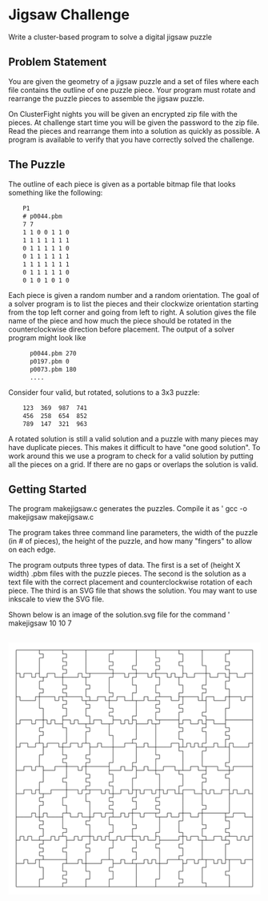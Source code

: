 # Jigsaw Challenge
Write a cluster-based program to solve a digital jigsaw puzzle


## Problem Statement
You are given the geometry of a jigsaw puzzle and a set of files
where each file contains the outline of one puzzle piece.  Your
program must rotate and rearrange the puzzle pieces to assemble
the jigsaw puzzle.

On ClusterFight nights you will be given an encrypted zip file
with the pieces.  At challenge start time you will be given the
password to the zip file.  Read the pieces and rearrange them
into a solution as quickly as possible.  A program is available
to verify that you have correctly solved the challenge.


## The Puzzle
The outline of each piece is given as a portable bitmap file
that looks something like the following:
```
    P1
    # p0044.pbm
    7 7
    1 1 0 0 1 1 0
    1 1 1 1 1 1 1
    0 1 1 1 1 1 0
    0 1 1 1 1 1 1
    1 1 1 1 1 1 1
    0 1 1 1 1 1 0
    0 1 0 1 0 1 0

```
Each piece is given a random number and a random orientation.  The goal
of a solver program is to list the pieces and their clockwize orientation
starting from the top left corner and going from left to right.  A
solution gives the file name of the piece and how much the piece should
be rotated in the counterclockwise direction before placement.  The
output of a solver program might look like
```
      p0044.pbm 270
      p0197.pbm 0
      p0073.pbm 180
      ....
```

Consider four valid, but rotated, solutions to a 3x3 puzzle:
```
    123  369  987  741
    456  258  654  852
    789  147  321  963
```
A rotated solution is still a valid solution and a puzzle with many
pieces may have duplicate pieces.  This makes it difficult to have
"one good solution".  To work around this we use a program to check
for a valid solution by putting all the pieces on a grid.  If there
are no gaps or overlaps the solution is valid.



## Getting Started
The program makejigsaw.c generates the puzzles.  Compile it as
' gcc -o makejigsaw makejigsaw.c

The program takes three command line parameters, the width of the
puzzle (in # of pieces), the height of the puzzle, and how many
"fingers" to allow on each edge.  

The program outputs three types of data.  The first is a set of
(height X width) .pbm files with the puzzle pieces.  The second
is the solution as a text file with the correct placement and
counterclockwise rotation of each piece.  The third is an SVG
file that shows the solution.  You may want to use inkscale to
view the SVG file.  

Shown below is an image of the solution.svg file for the command
' makejigsaw 10 10 7


![makejigsaw 10 10 7](images/solution.png)
-

